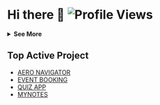
# Hi there 👋 ![Profile Views](https://profile-counter.glitch.me/{anuragdw710}/count.svg)
<details>
  <summary><b>See More</b></summary>

  [![Top Langs](https://github-readme-stats.vercel.app/api/top-langs/?username=hydra-Cody&layout=pie)](https://github.com/hydra-Cody/github-readme-stats)
  [![GitHub Stats](https://github-readme-stats.vercel.app/api?username=hydra-Cody&show_icons=true)](https://github.com/hydra-Cody/github-readme-stats)

  <p align="center">
    <img src="https://capsule-render.vercel.app/api?type=waving&color=gradient&height=60&section=footer"/>
  </p>
</details>

## Top Active Project
- [AERO NAVIGATOR](https://github.com/hydra-Cody/AIRBUSAerothonBackend)
- [EVENT BOOKING](https://github.com/hydra-Cody/EventBooking)
- [QUIZ APP](https://github.com/hydra-Cody/QuizApp)
- [MYNOTES](https://github.com/hydra-Cody/MyNotes)
